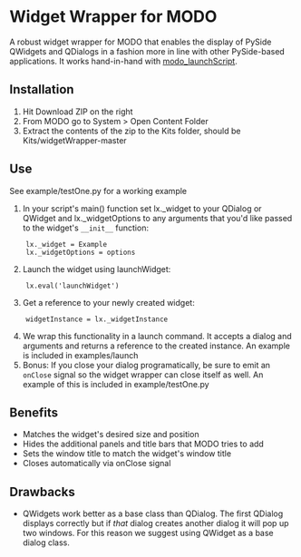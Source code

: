 # Widget Wrapper for MODO

A robust widget wrapper for MODO that enables the display of PySide QWidgets and QDialogs in a fashion more in line with other PySide-based applications.  It works hand-in-hand with [modo_launchScript](https://github.com/IngenuityEngine/modo_launchScript).

## Installation
1. Hit Download ZIP on the right
2. From MODO go to System > Open Content Folder
3. Extract the contents of the zip to the Kits folder, should be Kits/widgetWrapper-master

## Use
See example/testOne.py for a working example

1. In your script's main() function set lx._widget to your QDialog or QWidget and lx._widgetOptions to any arguments that you'd like passed to the widget's ```__init__``` function:
```
	lx._widget = Example
	lx._widgetOptions = options
```

2. Launch the widget using launchWidget:
```
	lx.eval('launchWidget')
```
3. Get a reference to your newly created widget:
```
	widgetInstance = lx._widgetInstance
```
4. We wrap this functionality in a launch command.  It accepts a dialog and arguments and returns a reference to the created instance.  An example is included in examples/launch
5. Bonus: If you close your dialog programatically, be sure to emit an ```onClose``` signal so the widget wrapper can close itself as well.  An example of this is included in example/testOne.py


## Benefits
- Matches the widget's desired size and position
- Hides the additional panels and title bars that MODO tries to add
- Sets the window title to match the widget's window title
- Closes automatically via onClose signal

## Drawbacks
- QWidgets work better as a base class than QDialog.  The first QDialog displays correctly but if _that_ dialog creates another dialog it will pop up two windows.  For this reason we suggest using QWidget as a base dialog class.
